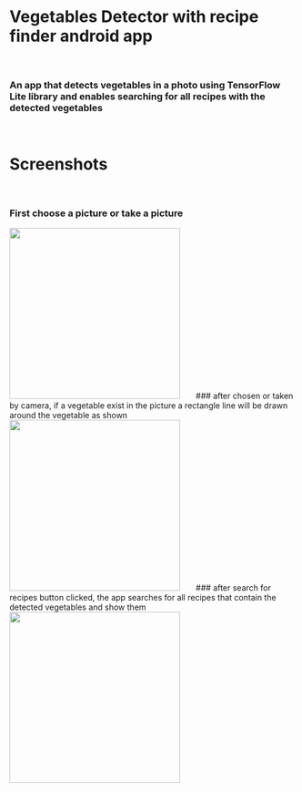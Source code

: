 # Vegetables Detector with recipe finder android app
&nbsp;
### An app that detects vegetables in a photo using TensorFlow Lite library and enables searching for all recipes with the detected vegetables
&nbsp;
# Screenshots
&nbsp;
### First choose a picture or take a picture
<img src="https://github.com/sameeroz/Vegetables_Detector_with_recipe_finder_android_app/assets/90834112/172a6f96-b483-4693-98f3-0bb7cad87287" width="300" />
&nbsp;
&nbsp;
&nbsp;
### after chosen or taken by camera, if a vegetable exist in the picture a rectangle line will be drawn around the vegetable as shown
<img src="https://github.com/sameeroz/Vegetables_Detector_with_recipe_finder_android_app/assets/90834112/831ac8ec-ebb7-45df-a76f-328ea08bcc49" width="300" />
&nbsp;
&nbsp;
&nbsp;
### after search for recipes button clicked, the app searches for all recipes that contain the detected vegetables and show them
<img src="https://github.com/sameeroz/Vegetables_Detector_with_recipe_finder_android_app/assets/90834112/0911a1da-2775-426a-862a-07e18634ebbd" width="300" />


